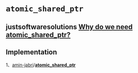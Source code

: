 # `atomic_shared_ptr`



## justsoftwaresolutions [Why do we need atomic_shared_ptr?](https://www.justsoftwaresolutions.co.uk/threading/why-do-we-need-atomic_shared_ptr.html)



## Implementation

1、[amin-jabri](https://github.com/amin-jabri)/**[atomic_shared_ptr](https://github.com/amin-jabri/atomic_shared_ptr)**